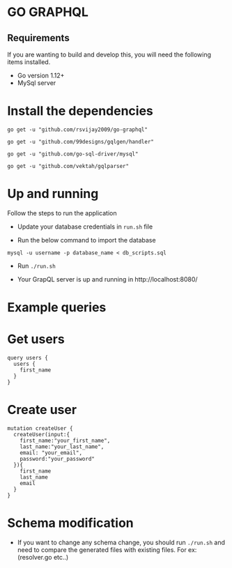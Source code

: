 # GO GRAPHQL

## Requirements

If you are wanting to build and develop this, you will need the following items installed.

- Go version 1.12+
- MySql server

# Install the dependencies

```
go get -u "github.com/rsvijay2009/go-graphql"

go get -u "github.com/99designs/gqlgen/handler"

go get -u "github.com/go-sql-driver/mysql"

go get -u "github.com/vektah/gqlparser"

```

# Up and running

Follow the steps to run the application

- Update your database credentials in `run.sh` file

- Run the below command to import the database

`mysql -u username -p database_name < db_scripts.sql`

- Run `./run.sh`

- Your GrapQL server is up and running in http://localhost:8080/

# Example queries

# Get users

```
query users {
  users {
    first_name
  }
}
```

# Create user

```
mutation createUser {
  createUser(input:{
    first_name:"your_first_name",
    last_name:"your_last_name",
    email: "your_email",
    password:"your_password"
  }){
    first_name
    last_name
    email
  }
}
```

# Schema modification

- If you want to change any schema change, you should run `./run.sh` and need to compare the generated files with existing files. For ex: (resolver.go etc..)
